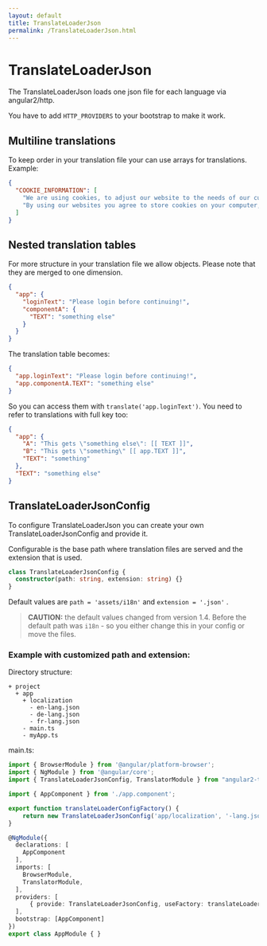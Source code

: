 ```yaml
---
layout: default
title: TranslateLoaderJson
permalink: /TranslateLoaderJson.html
---
```

# TranslateLoaderJson

The TranslateLoaderJson loads one json file for each language via angular2/http.

You have to add `HTTP_PROVIDERS` to your bootstrap to make it work.

## Multiline translations

To keep order in your translation file your can use arrays for translations. Example:

```json
{
  "COOKIE_INFORMATION": [
    "We are using cookies, to adjust our website to the needs of our customers. ",
    "By using our websites you agree to store cookies on your computer, tablet or smartphone."
  ]
}
```

## Nested translation tables

For more structure in your translation file we allow objects. Please note that they are merged to one dimension.

```json
{
  "app": {
    "loginText": "Please login before continuing!",
    "componentA": {
      "TEXT": "something else"
    }
  }
}
```

The translation table becomes:

```json
{
  "app.loginText": "Please login before continuing!",
  "app.componentA.TEXT": "something else"
}
```

So you can access them with `translate('app.loginText')`. You need to refer to translations with full key too:

```json
{
  "app": {
    "A": "This gets \"something else\": [[ TEXT ]]",
    "B": "This gets \"something\" [[ app.TEXT ]]",
    "TEXT": "something"
  },
  "TEXT": "something else"
}
```

## TranslateLoaderJsonConfig

To configure TranslateLoaderJson you can create your own TranslateLoaderJsonConfig and provide it.

Configurable is the base path where translation files are served and the extension that is used.

```ts
class TranslateLoaderJsonConfig {
  constructor(path: string, extension: string) {}
}
```

Default values are `path = 'assets/i18n'` and `extension = '.json'` .

> **CAUTION:** the default values changed from version 1.4. Before the default path was `i18n` - so you either change
> this in your config or move the files.

### Example with customized path and extension:
Directory structure:

```
+ project
  + app
    + localization
      - en-lang.json
      - de-lang.json
      - fr-lang.json
    - main.ts
    - myApp.ts
```

main.ts:

```ts
import { BrowserModule } from '@angular/platform-browser';
import { NgModule } from '@angular/core';
import { TranslateLoaderJsonConfig, TranslatorModule } from "angular2-translator";

import { AppComponent } from './app.component';

export function translateLoaderConfigFactory() {
    return new TranslateLoaderJsonConfig('app/localization', '-lang.json')
}

@NgModule({
  declarations: [
    AppComponent
  ],
  imports: [
    BrowserModule,
    TranslatorModule,
  ],
  providers: [
      { provide: TranslateLoaderJsonConfig, useFactory: translateLoaderConfigFactory },
  ],
  bootstrap: [AppComponent]
})
export class AppModule { }
```
